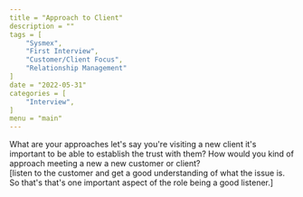 ```yaml
---
title = "Approach to Client"
description = ""
tags = [
    "Sysmex",
    "First Interview",
    "Customer/Client Focus",
    "Relationship Management"
]
date = "2022-05-31"
categories = [
    "Interview",
]
menu = "main"
---
```


What are your approaches let's say you're visiting a new client it's important to be able to establish the trust with them? How would you kind of approach meeting a new a new customer or client?   
[listen to the customer and get a good understanding of what the issue is. So that's that's one important aspect of the role being a good listener.]  

